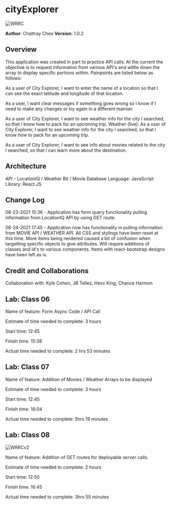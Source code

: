 # cityExplorer

![WRRC](https://user-images.githubusercontent.com/84699682/130512220-38fee4b2-427d-41b1-9068-3ddfca427cae.JPG)

**Author**: Chattray Chea
**Version**: 1.0.2

## Overview

<!-- Provide a high level overview of what this application is and why you are building it, beyond the fact that it's an assignment for this class. (i.e. What's your problem domain?) -->This application was created in part to practice API calls. At the current the objective is to request information from various API's and wittle down the array to display specific portions within. Painpoints are listed below as follows:

As a user of City Explorer, I want to enter the name of a location so that I can see the exact latitude and longitude of that location.

As a user, I want clear messages if something goes wrong so I know if I need to make any changes or try again in a different manner.

As a user of City Explorer, I want to see weather info for the city I searched, so that I know how to pack for an upcoming trip.
Weather (live): As a user of City Explorer, I want to see weather info for the city I searched, so that I know how to pack for an upcoming trip.

As a user of City Explorer, I want to see info about movies related to the city I searched, so that I can learn more about the destination.

## Architecture

API - LocationIQ / Weather Bit / Movie Database
Language: JavaScript
Library: React.JS

## Change Log

<!-- Use this area to document the iterative changes made to your application as each feature is successfully implemented. Use time stamps. Here's an example:

01-01-2001 4:59pm - Application now has a fully-functional express server, with a GET route for the location resource. -->

08-23-2021 15:36 - Application has form query functionality pulling information from LocationIQ API by using GET route.

08-24-2021 17:45 - Application now has functionality in pulling information from MOVIE API / WEATHER API. All CSS and stylings have been reset at this time. More items being rendered caused a bit of confusion when targetting specific objects to give attributes. Will require additions of classes and id's to various components. Items with react-bootstrap designs have been left as is.

## Credit and Collaborations

Collaboration with: Kyle Cohen, JB Tellez, Hexx King, Chance Harmon

## Lab: Class 06

Name of feature: Form Async Code / API Call

Estimate of time needed to complete: 3 hours

Start time: 12:45

Finish time: 15:38

Actual time needed to complete: 2 hrs 53 minutes

## Lab: Class 07

Name of feature: Addition of Movies / Weather Arrays to be displayed

Estimate of time needed to complete: 3 hours

Start time: 12:45

Finish time: 18:04

Actual time needed to complete: 5hrs 19 minutes

## Lab: Class 08

![WRRCv2](https://user-images.githubusercontent.com/84699682/130862888-de13dd5a-dfa8-4235-acaf-c01042b857d6.JPG)

Name of feature: Addition of GET routes for deployable server calls.

Estimate of time needed to complete: 2 hours

Start time: 12:50

Finish time: 16:45

Actual time needed to complete: 3hrs 55 minutes
